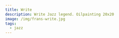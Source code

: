 ```yaml
---
title: Write
description: Write Jazz legend. Oilpainting 20x20
image: /img/frans-write.jpg
tags:
  - jazz
---
```

